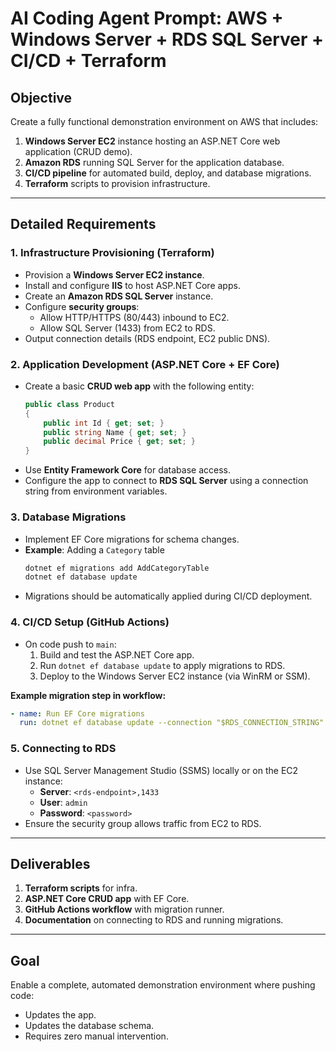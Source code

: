 # AI Coding Agent Prompt: AWS + Windows Server + RDS SQL Server + CI/CD + Terraform

## Objective
Create a fully functional demonstration environment on AWS that includes:
1. **Windows Server EC2** instance hosting an ASP.NET Core web application (CRUD demo).
2. **Amazon RDS** running SQL Server for the application database.
3. **CI/CD pipeline** for automated build, deploy, and database migrations.
4. **Terraform** scripts to provision infrastructure.

---

## Detailed Requirements

### 1. Infrastructure Provisioning (Terraform)
- Provision a **Windows Server EC2 instance**.
- Install and configure **IIS** to host ASP.NET Core apps.
- Create an **Amazon RDS SQL Server** instance.
- Configure **security groups**:
  - Allow HTTP/HTTPS (80/443) inbound to EC2.
  - Allow SQL Server (1433) from EC2 to RDS.
- Output connection details (RDS endpoint, EC2 public DNS).

### 2. Application Development (ASP.NET Core + EF Core)
- Create a basic **CRUD web app** with the following entity:
  ```csharp
  public class Product
  {
      public int Id { get; set; }
      public string Name { get; set; }
      public decimal Price { get; set; }
  }
  ```
- Use **Entity Framework Core** for database access.
- Configure the app to connect to **RDS SQL Server** using a connection string from environment variables.

### 3. Database Migrations
- Implement EF Core migrations for schema changes.
- **Example**: Adding a `Category` table
  ```bash
  dotnet ef migrations add AddCategoryTable
  dotnet ef database update
  ```
- Migrations should be automatically applied during CI/CD deployment.

### 4. CI/CD Setup (GitHub Actions)
- On code push to `main`:
  1. Build and test the ASP.NET Core app.
  2. Run `dotnet ef database update` to apply migrations to RDS.
  3. Deploy to the Windows Server EC2 instance (via WinRM or SSM).

**Example migration step in workflow:**
```yaml
- name: Run EF Core migrations
  run: dotnet ef database update --connection "$RDS_CONNECTION_STRING"
```

### 5. Connecting to RDS
- Use SQL Server Management Studio (SSMS) locally or on the EC2 instance:
  - **Server**: `<rds-endpoint>,1433`
  - **User**: `admin`
  - **Password**: `<password>`
- Ensure the security group allows traffic from EC2 to RDS.

---

## Deliverables
1. **Terraform scripts** for infra.
2. **ASP.NET Core CRUD app** with EF Core.
3. **GitHub Actions workflow** with migration runner.
4. **Documentation** on connecting to RDS and running migrations.

---

## Goal
Enable a complete, automated demonstration environment where pushing code:
- Updates the app.
- Updates the database schema.
- Requires zero manual intervention.
